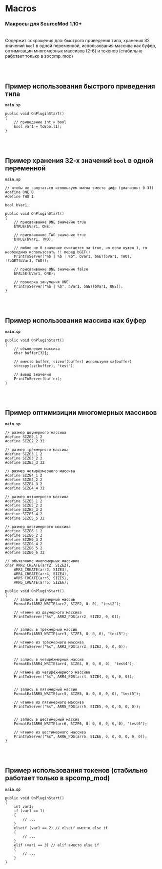 # Macros
### Макросы для SourceMod 1.10+<br><br>

Содержит сокращения для: быстрого приведения типа, хранения 32 значений `bool` в одной переменной, использования массива как буфер, оптимизации многомерных массивов (2-6) и токенов (стабильно работает только в spcomp_mod)

<br><br>
## Пример использования быстрого приведения типа
**`main.sp`**
```sp
public void OnPluginStart()
{
    // приведение int к bool
    bool var1 = toBool(1);
}
```

<br><br>
## Пример хранения 32-х значений `bool` в одной переменной
**`main.sp`**
```sp
// чтобы не запутаться используем имена вместо цифр (диапазон: 0-31)
#define ONE 0
#define TWO 1

bool bVar1;

public void OnPluginStart()
{
    // присваивание ONE значение true
    bTRUE(bVar1, ONE);
    
    // присваивание TWO значение true
    bTRUE(bVar1, TWO);
    
    // любое не 0 значение считается за true, но если нужен 1, то необходимо использовать !! перед bGET()
    PrintToServer("%b | %b | %b", bVar1, bGET(bVar1, TWO), !!bGET(bVar1, TWO));
    
    // присваивание ONE значение false
    bFALSE(bVar1, ONE);
    
    // проверка зануления ONE
    PrintToServer("%b | %b", bVar1, bGET(bVar1, ONE));
}
```

<br><br>
## Пример использования массива как буфер
**`main.sp`**
```sp
public void OnPluginStart()
{
    // объявление массива
    char buffer[32];
    
    // вместо buffer, sizeof(buffer) используем sz(buffer)
    strcopy(sz(buffer), "test");
    
    // вывод значения
    PrintToServer(buffer);
}
```

<br><br>
## Пример оптимизиции многомерных массивов
**`main.sp`**
```sp
// размер двумерного массива
#define SIZE2_1 2
#define SIZE2_2 32

// размер трёхмерного массива
#define SIZE3_1 2
#define SIZE3_2 2
#define SIZE3_3 32

// размер четырёхмерного массива
#define SIZE4_1 2
#define SIZE4_2 2
#define SIZE4_3 2
#define SIZE4_4 32

// размер пятимерного массива
#define SIZE5_1 2
#define SIZE5_2 2
#define SIZE5_3 2
#define SIZE5_4 2
#define SIZE5_5 32

// размер шестимерного массива
#define SIZE6_1 2
#define SIZE6_2 2
#define SIZE6_3 2
#define SIZE6_4 2
#define SIZE6_5 2
#define SIZE6_6 32

// объявление многомерных массивов
char ARR2_CREATE(arr2, SIZE2),
    ARR3_CREATE(arr3, SIZE3),
    ARR4_CREATE(arr4, SIZE4),
    ARR5_CREATE(arr5, SIZE5),
    ARR6_CREATE(arr6, SIZE6);

public void OnPluginStart()
{
    // запись в двумерный массив
    FormatEx(ARR2_WRITE(arr2, SIZE2, 0, 0), "test2");
    
    // чтение из двумерного массива
    PrintToServer("%s", ARR2_POS(arr2, SIZE2, 0, 0));
    
    
    // запись в трёхмерный массив
    FormatEx(ARR3_WRITE(arr3, SIZE3, 0, 0, 0), "test3");
    
    // чтение из трёхмерного массива
    PrintToServer("%s", ARR3_POS(arr3, SIZE3, 0, 0, 0));
    
    
    // запись в четырёхмерный массив
    FormatEx(ARR4_WRITE(arr4, SIZE4, 0, 0, 0, 0), "test4");
    
    // чтение из четырёхмерного массива
    PrintToServer("%s", ARR4_POS(arr4, SIZE4, 0, 0, 0, 0));
    
    
    // запись в пятимерный массив
    FormatEx(ARR5_WRITE(arr5, SIZE5, 0, 0, 0, 0, 0), "test5");
    
    // чтение из пятимерного массива
    PrintToServer("%s", ARR5_POS(arr5, SIZE5, 0, 0, 0, 0, 0));
    
    
    // запись в шестимерный массив
    FormatEx(ARR6_WRITE(arr6, SIZE6, 0, 0, 0, 0, 0, 0), "test6");
    
    // чтение из шестимерного массива
    PrintToServer("%s", ARR6_POS(arr6, SIZE6, 0, 0, 0, 0, 0, 0));
}
```

<br><br>
## Пример использования токенов (стабильно работает только в spcomp_mod)
**`main.sp`**
```sp
public void OnPluginStart()
{
    int var1;
    if (var1 == 1)
    {
        // ...
    }
    elseif (var1 == 2) // elseif вместо else if
    {
        // ...
    }
    elif (var1 == 3) // elif вместо else if
    {
        // ...
    }
}
```
